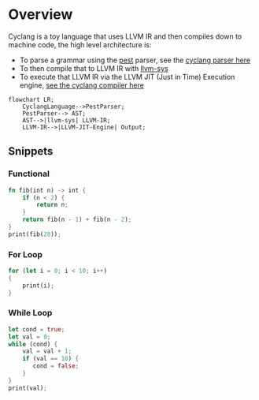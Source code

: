 # Overview

Cyclang is a toy language that uses LLVM IR and then compiles down to machine code, the high level architecture is:
- To parse a grammar using the [pest](https://pest.rs/) parser, see the [cyclang parser here](https://github.com/lyledean1/cyclang/blob/main/src/parser.rs)
- To then compile that to LLVM IR with [llvm-sys](https://crates.io/crates/llvm-sys)
- To execute that LLVM IR via the LLVM JIT (Just in Time)  Execution engine, [see the cyclang compiler here](https://github.com/lyledean1/cyclang/blob/main/src/compiler/mod.rs)

```mermaid
flowchart LR;
    CyclangLanguage-->PestParser;
    PestParser--> AST;
    AST-->|llvm-sys| LLVM-IR;
    LLVM-IR-->|LLVM-JIT-Engine| Output;
```

## Snippets

### Functional
```rust
fn fib(int n) -> int {
    if (n < 2) {
        return n;
    }
    return fib(n - 1) + fib(n - 2);
}
print(fib(20));
```

### For Loop
```rust
for (let i = 0; i < 10; i++)
{  
    print(i);
}
```
### While Loop
```rust
let cond = true;
let val = 0;
while (cond) {
    val = val + 1;
    if (val == 10) {
       cond = false;
    }
}
print(val);
```
